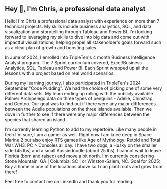 ## Hey 👋, I'm Chris, a professional data analyst

Hello! I'm Chris,a professional data analyst with experience on more than 7 technical projects. My skills include business analystics, SQL, and data visualization and storytelling through Tableau and Power BI. I'm looking forward to leveraging my skills to dive into big data and come out with impactful visualizations, helping propel all stakeholder's goals forward such as a clear plan of growth and boosting sales.

In June of 2024, I enrolled into TripleTen's 4 month Business Intelligence Analyst program. The 7 Sprint curriculum covered, Excel/Business Analytics, SQL, Tableau and Power BI. Each Sprint wrapped up all the lessons with a project based on real world scenarios.

During my learning journey, I also participated in TripleTen's 2024 September "Code Pudding". We had the choice of picking one of some very different data sets. My team ending up rolling with the publicly available Palmer Archipelego data on three types of penguins - Adelie, Chinstrap, and Gentoo. Our goal was to find out if there were any major diffferences between the Adelie populations on the three islands available. Then we dove in further to see if there were any major differences between the species that shared an island.

I’m currently learning Python to add to my repertoire.
Like many people in tech I'm sure, I am a gamer as well. Right now I am knee deep in Space Marine 2 but also enjoy RTS games like Age of Mythology: Retold and Total War:WH3. PC > Consoles all day.
I have two dogs, a Husky on the smaller side (45 lbs) and a small Aussiedoodle (about 25 lbs).
I cannot wait to leave Florida (born and raised) and move a bit north. I'm currently considering Stone Mountain, GA | Columbia, SC | or Winston-Salem, NC.
Goal for 2025: Buy a home in one of the locations above so I can plant roots and grow from there!

Feel free to contact me on LinkedIn and thank you for reading.

